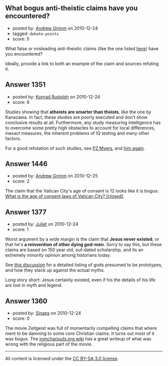 ## What bogus anti-theistic claims have you encountered?

- posted by: [Andrew Grimm](https://stackexchange.com/users/-1/270-andrew-grimm) on 2010-12-24
- tagged: `debate-points`
- score: 5

What false or misleading anti-theistic claims (like the one listed [here](http://atheism.stackexchange.com/questions/1071/has-anyone-found-any-supporting-materials-that-confirm-repudiate-this-oft-cited-s)) have you encountered?

Ideally, provide a link to both an example of the claim and sources refuting it.


## Answer 1351

- posted by: [Konrad Rudolph](https://stackexchange.com/users/-1/82-konrad-rudolph) on 2010-12-24
- score: 6

Studies showing that **atheists are smarter than theists**, like the one by Kanazawa. In fact, these studies are poorly executed and don’t show conclusive results at all. Furthermore, any study measuring intelligence has to overcome some pretty high obstacles to account for local differences, inexact measures, the inherent problems of IQ testing and many other factors.

For a good refutation of such studies, see [PZ Myers](http://scienceblogs.com/pharyngula/2010/02/stop_patting_yourselves_on_the.php), and [him again](http://scienceblogs.com/pharyngula/2007/07/whos_smarter_than_who.php).


## Answer 1446

- posted by: [Andrew Grimm](https://stackexchange.com/users/-1/270-andrew-grimm) on 2010-12-25
- score: 2

<p>The claim that the Vatican City's age of consent is 12 looks like it is bogus: <a href="http://atheism.stackexchange.com/questions/1243/what-is-the-age-of-consent-laws-of-vatican-city-closed">What is the age of consent laws of Vatican City? [closed]</a>.</p>



## Answer 1377

- posted by: [Juliet](https://stackexchange.com/users/-1/318-juliet) on 2010-12-24
- score: 1

Worst argument by a wide margin is the claim that **Jesus never existed**, or that he's **a reinvention of other dying god-men**. Sorry to say this, but these claims are based on 150 year old, out-dated scholarship, and its an extremely minority opinion among historians today.

See <a href="http://forums.randi.org/showthread.php?t=25009">this discussion</a> for a detailed listing of gods presumed to be prototypes, and how they stack up against the actual myths.

Long story short: Jesus certainly existed, even if his the details of his life are lost in myth and legend.


## Answer 1360

- posted by: [Sinaps](https://stackexchange.com/users/-1/333-sinaps) on 2010-12-24
- score: 0

<p>The movie Zeitgeist was full of momentarily compelling claims that where ment to be damning to some core Christian claims.  It turns out most of it was bogus.  The <a href="http://wiki.ironchariots.org/index.php?title=Zeitgeist" rel="nofollow">ironchariouts.org wiki</a> has a great writeup of what was wrong with the religious part of the movie.</p>




---

All content is licensed under the [CC BY-SA 3.0 license](https://creativecommons.org/licenses/by-sa/3.0/).
